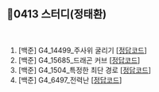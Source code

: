 ## 📘0413 스터디(정태환)
</br>

1. [백준] G4_14499_주사위 굴리기 [[정답코드]()]
2. [백준] G4_15685_드래곤 커브 [[정답코드]()]
3. [백준] G4_1504_특정한 최단 경로 [[정답코드]()]
4. [백준] G4_6497_전력난 [[정답코드]()]  
